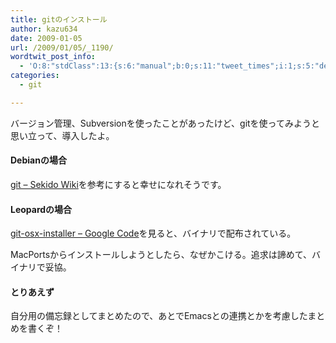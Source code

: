 ```yaml
---
title: gitのインストール
author: kazu634
date: 2009-01-05
url: /2009/01/05/_1190/
wordtwit_post_info:
  - 'O:8:"stdClass":13:{s:6:"manual";b:0;s:11:"tweet_times";i:1;s:5:"delay";i:0;s:7:"enabled";i:1;s:10:"separation";s:2:"60";s:7:"version";s:3:"3.7";s:14:"tweet_template";b:0;s:6:"status";i:2;s:6:"result";a:0:{}s:13:"tweet_counter";i:2;s:13:"tweet_log_ids";a:1:{i:0;i:4479;}s:9:"hash_tags";a:0:{}s:8:"accounts";a:1:{i:0;s:7:"kazu634";}}'
categories:
  - git

---
```

<div class="section">
<p>
    バージョン管理、Subversionを使ったことがあったけど、gitを使ってみようと思い立って、導入したよ。
</p>
  
<h4>
    Debianの場合
</h4>
  
<p>
<a href="http://www.tom.sfc.keio.ac.jp/~sekido/wiki/?%E3%83%A1%E3%83%A2%2Fgit" onclick="__gaTracker('send', 'event', 'outbound-article', 'http://www.tom.sfc.keio.ac.jp/~sekido/wiki/?%E3%83%A1%E3%83%A2%2Fgit', 'git &#8211; Sekido Wiki');" target="_blank">git &#8211; Sekido Wiki</a>を参考にすると幸せになれそうです。
</p>
  
<h4>
    Leopardの場合
</h4>
  
<p>
<a href="http://code.google.com/p/git-osx-installer/downloads/list?can=3" onclick="__gaTracker('send', 'event', 'outbound-article', 'http://code.google.com/p/git-osx-installer/downloads/list?can=3', 'git-osx-installer &#8211; Google Code');" target="_blank">git-osx-installer &#8211; Google Code</a>を見ると、バイナリで配布されている。
</p>
  
<p>
    MacPortsからインストールしようとしたら、なぜかこける。追求は諦めて、バイナリで妥協。
</p>
  
<h4>
    とりあえず
</h4>
  
<p>
    自分用の備忘録としてまとめたので、あとでEmacsとの連携とかを考慮したまとめを書くぞ！
</p>
</div>